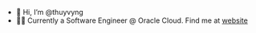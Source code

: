 - 👋 Hi, I’m @thuyvyng
- 👩‍💻 Currently a Software Engineer @ Oracle Cloud.
 Find me at
 [website](thuyvyng.github.io)
<!---
thuyvyng/thuyvyng is a ✨ special ✨ repository because its `README.md` (this file) appears on your GitHub profile.
You can click the Preview link to take a look at your changes.
--->
